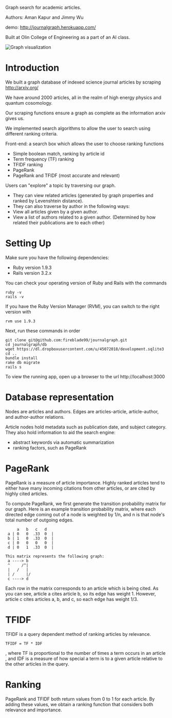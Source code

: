 Graph search for academic articles.

Authors: Aman Kapur and Jimmy Wu

demo: http://journalgraph.herokuapp.com/

Built at Olin College of Engineering as a part of an AI class.

![Graph visualization](https://dl.dropboxusercontent.com/u/45072018/graphvis.png)

Introduction
=====
We built a graph database of indexed science journal articles by scraping http://arxiv.org/

We have around 2000 articles, all in the realm of high energy physics and quantum cosomology.

Our scraping functions ensure a graph as complete as the information arxiv gives us.

We implemented search algorithms to allow the user to search using different ranking criteria.

Front-end: a search box which allows the user to choose ranking functions
* Simple boolean match, ranking by article id
* Term frequency (TF) ranking
* TFIDF ranking
* PageRank
* PageRank and TFIDF (most accurate and relevant)

Users can "explore" a topic by traversing our graph.
* They can view related articles (generated by graph properties and ranked by Levenshtein distance).
* They can also traverse by author in the following ways:
* View all articles given by a given author.
* View a list of authors related to a given author. (Determined by how related their publications are to each other)

Setting Up
=====
Make sure you have the following dependencies:
* Ruby version 1.9.3
* Rails version 3.2.x

You can check your operating version of Ruby and Rails with the commands
```
ruby -v
rails -v
```

If you have the Ruby Version Manager (RVM), you can switch to the right version with
```
rvm use 1.9.3
```

Next, run these commands in order
```
git clone git@github.com:fireblade99/journalgraph.git
cd journalgraph/db
wget https://dl.dropboxusercontent.com/u/45072018/development.sqlite3
cd ..
bundle install
rake db migrate
rails s
```

To view the running app, open up a browser to the url http://localhost:3000

Database representation
=====
Nodes are articles and authors.
Edges are articles-article, article-author, and author-author relations.

Article nodes hold metadata such as publication date, and subject category.
They also hold information to aid the search engine:
* abstract keywords via automatic summarization
* ranking factors, such as PageRank

PageRank
=====

PageRank is a measure of article importance.
Highly ranked articles tend to either have many incoming citations from other articles, or are cited by highly cited articles.

To compute PageRank, we first generate the transition probability matrix for our graph.
Here is an example transition probability matrix, where each directed edge coming out of a node is weighted by 1/n,
and n is that node's total number of outgoing edges.

```
     a   b   c   d
 a | 0   0  .33  0  |
 b | 1   0  .33  0  |
 c | 0   0   0   0  |
 d | 0   1  .33  0  |

This matrix represents the following graph:
 a ----> b
 ^     /^|
 |   /   |
 | /     |/
 c ----> d
```

Each row in the matrix corresponds to an article which is being cited.
As you can see, article a cites article b, so its edge has weight 1.
However, article c cites articles a, b, and c, so each edge has weight 1/3.

TFIDF
=====

TFIDF is a query dependent method of ranking articles by relevance.

```
TFIDF = TF * IDF
```

, where TF is proportional to the number of times a term occurs in an article
, and IDF is a measure of how special a term is to a given article relative to the other articles in the query.

Ranking
=====
PageRank and TFIDF both return values from 0 to 1 for each article.
By adding these values, we obtain a ranking function that considers both relevance and importance.
